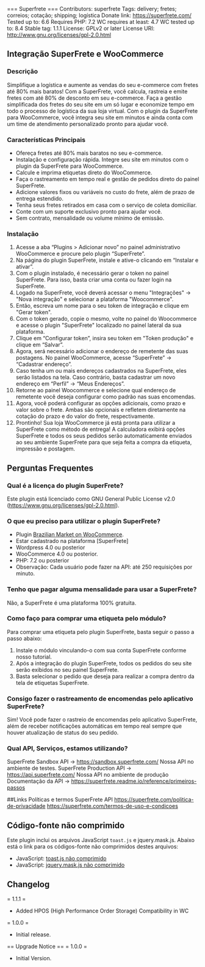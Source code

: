 === Superfrete ===
Contributors: superfrete
Tags: delivery; fretes; correios; cotação; shipping; logística
Donate link: https://superfrete.com/
Tested up to: 6.6
Requires PHP: 7.2
WC requires at least: 4.7
WC tested up to: 8.4
Stable tag: 1.1.1
License: GPLv2 or later
License URI: http://www.gnu.org/licenses/gpl-2.0.html

## Integração SuperFrete e WooCommerce


### Descrição
Simplifique a logística e aumente as vendas do seu e-commerce com fretes até 80% mais baratos! Com a SuperFrete, você calcula, rastreia e emite fretes com até 80% de desconto em seu e-commerce. Faça a gestão simplificada dos fretes do seu site em um só lugar e economize tempo em todo o processo de logística da sua loja virtual. Com o plugin da SuperFrete para WooCommerce, você integra seu site em minutos e ainda conta com um time de atendimento personalizado pronto para ajudar você.

### Características Principais
- Ofereça fretes até 80% mais baratos no seu e-commerce.
- Instalação e configuração rápida. Integre seu site em minutos com o plugin da SuperFrete para WooCommerce.
- Calcule e imprima etiquetas direto do WooCommerce.
- Faça o rastreamento em tempo real e gestão de pedidos direto do painel SuperFrete.
- Adicione valores fixos ou variáveis no custo do frete, além de prazo de entrega estendido.
- Tenha seus fretes retirados em casa com o serviço de coleta domiciliar.
- Conte com um suporte exclusivo pronto para ajudar você.
- Sem contrato, mensalidade ou volume mínimo de emissão.

### Instalação
1. Acesse a aba “Plugins > Adicionar novo” no painel administrativo WooCommerce e procure pelo plugin “SuperFrete”.
2. Na página do plugin SuperFrete, instale e ative-o clicando em “Instalar e ativar”.
3. Com o plugin instalado, é necessário gerar o token no painel SuperFrete. Para isso, basta criar uma conta ou fazer login na SuperFrete.
4. Logado na SuperFrete, você deverá acessar o menu "Integrações" -> "Nova integração" e selecionar a plataforma "Woocommerce".
5. Então, escreva um nome para o seu token de integração e clique em "Gerar token".
6. Com o token gerado, copie o mesmo, volte no painel do Woocommerce e acesse o plugin "SuperFrete" localizado no painel lateral da sua plataforma.
7. Clique em “Configurar token”, insira seu token em "Token produção" e clique em “Salvar”.
8. Agora, será necessário adicionar o endereço de remetente das suas postagens. No painel WooCommerce, acesse “SuperFrete” → “Cadastrar endereço”.
9. Caso tenha um ou mais endereços cadastrados na SuperFrete, eles serão listados na tela. Caso contrário, basta cadastrar um novo endereço em “Perfil” → “Meus Endereços”.
10. Retorne ao painel Woocommerce e selecione qual endereço de remetente você deseja configurar como padrão nas suas encomendas.
11. Agora, você poderá configurar as opções adicionais, como prazo e valor sobre o frete. Ambas são opcionais e refletem diretamente na cotação do prazo e do valor do frete, respectivamente.
12. Prontinho! Sua loja WooCommerce já está pronta para utilizar a SuperFrete como método de entrega! A calculadora exibirá opções SuperFrete e todos os seus pedidos serão automaticamente enviados ao seu ambiente SuperFrete para que seja feita a compra da etiqueta, impressão e postagem.

## Perguntas Frequentes

### Qual é a licença do plugin SuperFrete?
Este plugin está licenciado como GNU General Public License v2.0 (https://www.gnu.org/licenses/gpl-2.0.html).

### O que eu preciso para utilizar o plugin SuperFrete?
- Plugin [Brazilian Market on WooCommerce](https://wordpress.org/plugins/woocommerce-extra-checkout-fields-for-brazil).
- Estar cadastrado na plataforma [SuperFrete]
- Wordpress 4.0 ou posterior 
- WooCommerce 4.0 ou posterior.
- PHP: 7.2 ou posterior
- Observação: Cada usuário pode fazer na API: até 250 requisições por minuto. 

### Tenho que pagar alguma mensalidade para usar a SuperFrete?
Não, a SuperFrete é uma plataforma 100% gratuita.

### Como faço para comprar uma etiqueta pelo módulo?
Para comprar uma etiqueta pelo plugin SuperFrete, basta seguir o passo a passo abaixo:
1. Instale o módulo vinculando-o com sua conta SuperFrete conforme nosso tutorial.
2. Após a integração do plugin SuperFrete, todos os pedidos do seu site serão exibidos no seu painel SuperFrete. 
3. Basta selecionar o pedido que deseja para realizar a compra dentro da tela de etiquetas SuperFrete.

### Consigo fazer o rastreamento de encomendas pelo aplicativo SuperFrete?
Sim! Você pode fazer o rastreio de encomendas pelo aplicativo SuperFrete, além de receber notificações automáticas em tempo real sempre que houver atualização de status do seu pedido.

### Qual API, Serviços, estamos utilizando?
SuperFrete Sandbox API -> https://sandbox.superfrete.com/
Nossa API no ambiente de testes.
SuperFrete Production API -> https://api.superfrete.com/
Nossa API no ambiente de produção 
Documentação da API -> https://superfrete.readme.io/reference/primeiros-passos

##Links Políticas e termos SuperFrete API
https://superfrete.com/politica-de-privacidade
https://superfrete.com/termos-de-uso-e-condicoes

## Código-fonte não comprimido

Este plugin inclui os arquivos JavaScript `toast.js` e jquery.mask.js. Abaixo está o link para os códigos-fonte não comprimidos destes arquivos:

- JavaScript: [toast.js não comprimido](http://gnithin.github.io/toast-js/src/toast.js)
- JavaScript: [jquery.mask.js não comprimido](https://raw.githubusercontent.com/igorescobar/jQuery-Mask-Plugin/master/src/jquery.mask.js)

## Changelog

= 1.1.1 =
- Added HPOS (High Performance Order Storage) Compatibility in WC

= 1.0.0 =
- Initial release.

== Upgrade Notice ==
= 1.0.0 =
* Initial Version.
